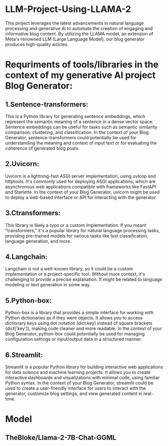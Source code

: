 # LLM-Project-Using-LLAMA-2
 This project leverages the latest advancements in natural language processing and generative AI to automate the creation of engaging and informative blog content. By utilizing the LLAMA model, an extension of Meta's renowned LLM (Large Language Model), our blog generator produces high-quality articles.

# Requriments of tools/libraries in the context of my generative AI project Blog Generator:
## 1.Sentence-transformers:
This is a Python library for generating sentence embeddings, which represent the semantic meaning of a sentence in a dense vector space.
Sentence embeddings can be useful for tasks such as semantic similarity comparison, clustering, and classification.
In the context of your Blog Generator, sentence-transformers could potentially be used for understanding the meaning and context of input text or for evaluating the coherence of generated blog posts.
## 2.Uvicorn:
Uvicorn is a lightning-fast ASGI server implementation, using uvloop and httptools.
It's commonly used for deploying ASGI applications, which are asynchronous web applications compatible with frameworks like FastAPI and Starlette.
In the context of your Blog Generator, uvicorn might be used to deploy a web-based interface or API for interacting with the generator.
## 3.Ctransformers:
This library is likely a typo or a custom implementation. If you meant "transformers," it's a popular library for natural language processing tasks, providing pre-trained models for various tasks like text classification, language generation, and more.
## 4.Langchain:
Langchain is not a well-known library, so it could be a custom implementation or a project-specific tool.
Without more context, it's challenging to provide a precise explanation. It might be related to language modeling or text generation in some way.
## 5.Python-box:
Python-box is a library that provides a simple interface for working with Python dictionaries as if they were objects.
It allows you to access dictionary keys using dot notation (dict.key) instead of square brackets (dict['key']), making code cleaner and more readable.
In the context of your Blog Generator, python-box could potentially be used for managing configuration settings or input/output data in a structured manner.
## 6.Streamlit:
Streamlit is a popular Python library for building interactive web applications for data science and machine learning projects.
It allows you to create interactive dashboards and visualizations with minimal code, using familiar Python syntax.
In the context of your Blog Generator, streamlit could be used to create a user-friendly interface for users to interact with the generator, customize blog settings, and view generated content in real-time.
# Model
## TheBloke/Llama-2-7B-Chat-GGML
